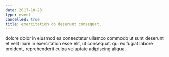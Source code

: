 ```yaml
---
date: 2017-10-23
type: event
cancelled: true
title: exercitation do deserunt consequat.
---
```

dolore dolor in eiusmod ea consectetur ullamco commodo ut sunt deserunt et velit irure in exercitation esse elit, ut consequat. qui ex fugiat labore proident, reprehenderit culpa voluptate adipiscing aliqua.